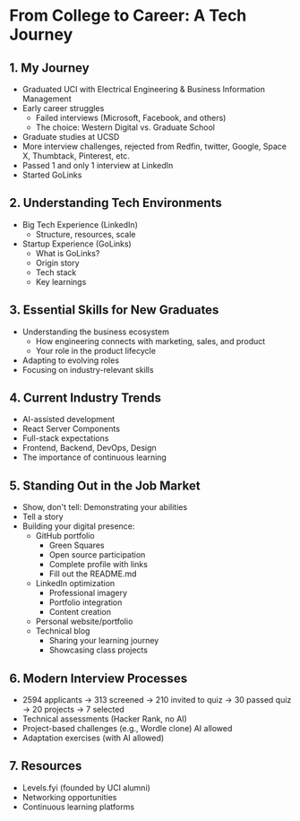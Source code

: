 # From College to Career: A Tech Journey

## 1. My Journey
- Graduated UCI with Electrical Engineering & Business Information Management
- Early career struggles
  - Failed interviews (Microsoft, Facebook, and others)
  - The choice: Western Digital vs. Graduate School
- Graduate studies at UCSD
- More interview challenges, rejected from Redfin, twitter, Google, Space X, Thumbtack, Pinterest, etc.
- Passed 1 and only 1 interview at LinkedIn
- Started GoLinks

## 2. Understanding Tech Environments
- Big Tech Experience (LinkedIn)
  - Structure, resources, scale
- Startup Experience (GoLinks)
  - What is GoLinks?
  - Origin story
  - Tech stack
  - Key learnings

## 3. Essential Skills for New Graduates
- Understanding the business ecosystem
  - How engineering connects with marketing, sales, and product
  - Your role in the product lifecycle
- Adapting to evolving roles
- Focusing on industry-relevant skills

## 4. Current Industry Trends
- AI-assisted development
- React Server Components
- Full-stack expectations
- Frontend, Backend, DevOps, Design
- The importance of continuous learning

## 5. Standing Out in the Job Market
- Show, don't tell: Demonstrating your abilities
- Tell a story
- Building your digital presence:
  - GitHub portfolio
    - Green Squares
    - Open source participation
    - Complete profile with links
    - Fill out the README.md
  - LinkedIn optimization
    - Professional imagery
    - Portfolio integration
    - Content creation
  - Personal website/portfolio
  - Technical blog
    - Sharing your learning journey
    - Showcasing class projects

## 6. Modern Interview Processes
- 2594 applicants -> 313 screened -> 210 invited to quiz -> 30 passed quiz -> 20 projects -> 7 selected
- Technical assessments (Hacker Rank, no AI)
- Project-based challenges (e.g., Wordle clone) AI allowed
- Adaptation exercises (with AI allowed)

## 7. Resources
- Levels.fyi (founded by UCI alumni)
- Networking opportunities
- Continuous learning platforms